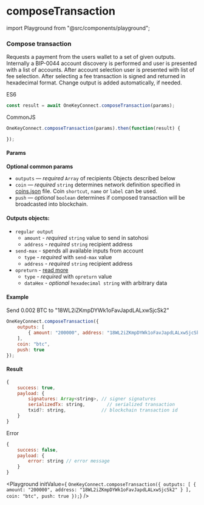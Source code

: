 # composeTransaction

import Playground from "@src/components/playground";

### Compose transaction

Requests a payment from the users wallet to a set of given outputs. Internally a BIP-0044 account discovery is performed and user is presented with a list of accounts. After account selection user is presented with list of fee selection. After selecting a fee transaction is signed and returned in hexadecimal format. Change output is added automatically, if needed.

ES6

```javascript
const result = await OneKeyConnect.composeTransaction(params);
```

CommonJS

```javascript
OneKeyConnect.composeTransaction(params).then(function(result) {

});
```

#### Params

**Optional common params**

* `outputs` — _required_ `Array` of recipients Objects described below
* `coin` — _required_ `string` determines network definition specified in [coins.json](https://github.com/OneKeyHQ/connect/blob/onekey/src/data/coins.json) file. Coin `shortcut`, `name` or `label` can be used.
* `push` — _optional_ `boolean` determines if composed transaction will be broadcasted into blockchain.

#### Outputs objects:

* `regular output`
  * `amount` - _required_ `string` value to send in satohosi
  * `address` - _required_ `string` recipient address
* `send-max` - spends all available inputs from account
  * `type` - _required_ with `send-max` value
  * `address` - _required_ `string` recipient address
* `opreturn` - [read more](https://en.bitcoin.it/wiki/OP\_RETURN)
  * `type` - _required_ with `opreturn` value
  * `dataHex` - _optional_ `hexadecimal string` with arbitrary data

#### Example

Send 0.002 BTC to "18WL2iZKmpDYWk1oFavJapdLALxwSjcSk2"

```javascript
OneKeyConnect.composeTransaction({
    outputs: [
        { amount: "200000", address: "18WL2iZKmpDYWk1oFavJapdLALxwSjcSk2" }
    ],
    coin: "btc",
    push: true
});
```

#### Result

```javascript
{
    success: true,
    payload: {
        signatures: Array<string>, // signer signatures
        serializedTx: string,        // serialized transaction
        txid?: string,             // blockchain transaction id
    }
}
```

Error

```javascript
{
    success: false,
    payload: {
        error: string // error message
    }
}
```

\<Playground initValue={ `OneKeyConnect.composeTransaction({ outputs: [ { amount: "200000", address: "18WL2iZKmpDYWk1oFavJapdLALxwSjcSk2" } ], coin: "btc", push: true });`} />
